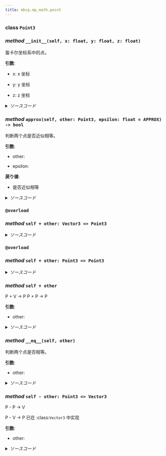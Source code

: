 ```yaml
---
title: mbcp.mp_math.point
---
```

### **class** `Point3`
### *method* `__init__(self, x: float, y: float, z: float)`


笛卡尔坐标系中的点。

**引数**:

- x: x 坐标  

- y: y 坐标  

- z: z 坐标  



<details>
<summary> <i>ソースコード</i> </summary>

```python
def __init__(self, x: float, y: float, z: float):
    """
        笛卡尔坐标系中的点。
        Args:
            x: x 坐标
            y: y 坐标
            z: z 坐标
        """
    self.x = x
    self.y = y
    self.z = z
```
</details>

### *method* `approx(self, other: Point3, epsilon: float = APPROX) -> bool`


判断两个点是否近似相等。

**引数**:

- other:   

- epsilon:   

**戻り値**:

- 是否近似相等



<details>
<summary> <i>ソースコード</i> </summary>

```python
def approx(self, other: 'Point3', epsilon: float=APPROX) -> bool:
    """
        判断两个点是否近似相等。
        Args:
            other:
            epsilon:

        Returns:
            是否近似相等
        """
    return all([abs(self.x - other.x) < epsilon, abs(self.y - other.y) < epsilon, abs(self.z - other.z) < epsilon])
```
</details>

### `@overload`
### *method* `self + other: Vector3 => Point3`


<details>
<summary> <i>ソースコード</i> </summary>

```python
@overload
def __add__(self, other: 'Vector3') -> 'Point3':
    ...
```
</details>

### `@overload`
### *method* `self + other: Point3 => Point3`


<details>
<summary> <i>ソースコード</i> </summary>

```python
@overload
def __add__(self, other: 'Point3') -> 'Point3':
    ...
```
</details>

### *method* `self + other`


P + V -> P
P + P -> P

**引数**:

- other:   



<details>
<summary> <i>ソースコード</i> </summary>

```python
def __add__(self, other):
    """
        P + V -> P
        P + P -> P
        Args:
            other:
        Returns:
        """
    return Point3(self.x + other.x, self.y + other.y, self.z + other.z)
```
</details>

### *method* `__eq__(self, other)`


判断两个点是否相等。

**引数**:

- other:   



<details>
<summary> <i>ソースコード</i> </summary>

```python
def __eq__(self, other):
    """
        判断两个点是否相等。
        Args:
            other:
        Returns:
        """
    return approx(self.x, other.x) and approx(self.y, other.y) and approx(self.z, other.z)
```
</details>

### *method* `self - other: Point3 => Vector3`


P - P -> V

P - V -> P  已在 :class:`Vector3` 中实现

**引数**:

- other:   



<details>
<summary> <i>ソースコード</i> </summary>

```python
def __sub__(self, other: 'Point3') -> 'Vector3':
    """
        P - P -> V

        P - V -> P  已在 :class:`Vector3` 中实现
        Args:
            other:
        Returns:

        """
    from .vector import Vector3
    return Vector3(self.x - other.x, self.y - other.y, self.z - other.z)
```
</details>

